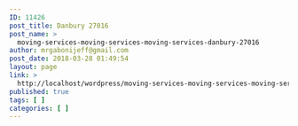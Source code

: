 ```yaml
---
ID: 11426
post_title: Danbury 27016
post_name: >
  moving-services-moving-services-moving-services-danbury-27016
author: mrgabonijeff@gmail.com
post_date: 2018-03-28 01:49:54
layout: page
link: >
  http://localhost/wordpress/moving-services-moving-services-moving-services-danbury-27016/
published: true
tags: [ ]
categories: [ ]
---
```

